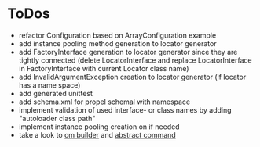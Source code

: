 # ToDos

* refactor Configuration based on ArrayConfiguration example
* add instance pooling method generation to locator generator
* add FactoryInterface generation to locator generator since they are tightly connected (delete LocatorInterface and replace LocatorInterface in FactoryInterface with current Locator class name)
* add InvalidArgumentException creation to locator generator (if locator has a name space)
* add generated unittest
* add schema.xml for propel schemal with namespace
* implement validation of used interface- or class names by adding "autoloader class path"
* implement instance pooling creation on if needed
* take a look to [om builder](https://github.com/propelorm/Propel/blob/master/generator/lib/builder/om/OMBuilder.php) and [abstract command](https://github.com/propelorm/Propel2/blob/master/src/Propel/Generator/Command/AbstractCommand.php)
